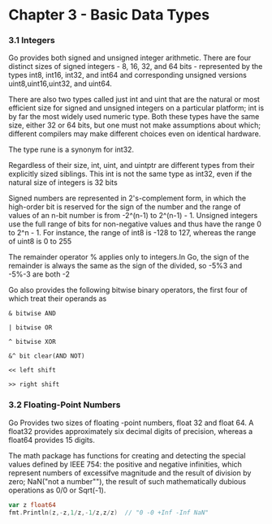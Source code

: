 # Chapter 3 - Basic Data Types

### 3.1 Integers

Go provides both signed and unsigned integer arithmetic. There are four distinct sizes of signed integers - 8, 16, 32,
and 64 bits - represented by the types int8, int16, int32, and int64 and corresponding unsigned versions
uint8,uint16,uint32, and uint64.

There are also two types called just int and uint that are the natural or most efficient size for signed and unsigned
integers on a particular platform; int is by far the most widely used numeric type. Both these types have the same size,
either 32 or 64 bits, but one must not make assumptions about which; different compilers may make different choices even
on identical hardware.

The type rune is a synonym for int32.

Regardless of their size, int, uint, and uintptr are different types from their explicitly sized siblings. This int is
not the same type as int32, even if the natural size of integers is 32 bits

Signed numbers are represented in 2's-complement form, in which the high-order bit is reserved for the sign of the
number and the range of values of an n-bit number is from -2^(n-1) to 2^(n-1) - 1. Unsigned integers use the full range
of bits for non-negative values and thus have the range 0 to 2^n - 1. For instance, the range of int8 is -128 to 127,
whereas the range of uint8 is 0 to 255

The remainder operator % applies only to integers.In Go, the sign of the remainder is always the same as the sign of the
divided, so -5%3 and -5%-3 are both -2

Go also provides the following bitwise binary operators, the first four of which treat their operands as

`& bitwise AND`

`| bitwise OR`

`^ bitwise XOR`

`&^ bit clear(AND NOT)`

`<< left shift`

`>> right shift`

### 3.2 Floating-Point Numbers

Go Provides two sizes of floating -point numbers, float 32 and float 64. A float32 provides approximately six decimal
digits of precision, whereas a float64 provides 15 digits. 

The math package has functions for creating and detecting the
special values defined by IEEE 754: the positive and negative infinities, which represent numbers of excessifve
magnitude and the result of division by zero; NaN("not a number""), the result of such mathematically dubious operations
as  0/0 or Sqrt(-1).

``` go
var z float64
fmt.Println(z,-z,1/z,-1/z,z/z)  // "0 -0 +Inf -Inf NaN"
```